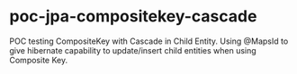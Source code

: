 # poc-jpa-compositekey-cascade
POC testing CompositeKey with Cascade in Child Entity. Using @MapsId to give hibernate capability to update/insert child entities when using Composite Key.
